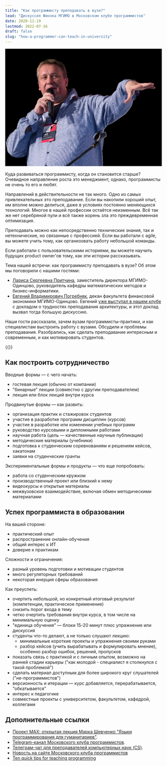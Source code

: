 ```yaml
---
title: "Как программисту преподавать в вузе?"
lead: "Дискуссия Финэка МГИМО в Московском клубе программистов"
date: 2020-11-19
lastmod: 2022-07-16
draft: false
slug: "how-a-programmer-can-teach-in-university"
---
```


![](/images/person/mark-shevchenko.jpeg)

Куда развиваться программисту, когда он становится старше? Очевидное направление роста это менеджмент, однако, программисты не очень то его и любят.

Направлений в действительности не так много. Одно из самых привлекательных это преподавание. Если вы накопили хороший опыт, им вполне можно делиться, даже в условиях постоянно меняющихся технологий. Многое в нашей профессии остаётся неизменным. Всё так же нет серебряной пули и всё также корень зла это преждевременная оптимизация.

Преподавать можно как непосредственно технические знания, так и нетехнические, но связанные с профессией. Если вы работали с agile, вы можете учить тому, как организовать работу небольшой команды.

Если работали с пользовательскими историями, вы можете научить будущих product owner'ов тому, как эти истории рассказывать.

Тема нашей встречи: как программисту преподавать в вузе? Об этом мы поговорили с нашими гостями:

- [Лариса Сергеевна Притчина](https://mgimo.ru/people/pritchina/), заместитель директора МГИМО-Одинцово, руководитель кафедры математических методов и бизнес-информатики.
- [Евгений Владимирович Погребняк](https://mgimo.ru/people/pogrebnyak/), декан факультета финансовой экономики МГИМО-Одинцово. Евгений [уже выступал в нашем клубе](https://prog.msk.ru/2019/06/13/architecture-teaching-problems-and-soft-skills/) с докладом о трудностях преподавания архитектуры, и этот доклад вызвал тогда большую дискуссию.

Наши гости рассказали, зачем вузам программисты-практики, и как специалистам выстроить работу с вузами. Обсудили и проблемы преподавания. Разобрались, как сделать преподавание интересным и современным, и как мотивировать студентов.

{{<youtube FviRhcCwDqg>}}

## Как построить сотрудничество

Вводные формы — с чего начать:

- гостевая лекция (обычно от компании)
- "бинарные" лекции (совместно с другим преподавателем)
- лекция или блок лекций внутри курса

Продвинутые формы — как развить:

- организация практик и стажировок студентов
- участие в разработке программ дисциплин (курсов)
- участие в разработке или изменении учебных программ
- руководство курсовыми и дипломными работами
- научная работа (цель — качественные научные публикации)
- методические материалы (учебники)
- подготовка к студенческим соревнованиям и решениям кейсов, хакатонам
- заявки на студенческие гранты

Экспериментальные формы и продукты — что еще попробовать:

- работа со студенческим кружком
- производственный проект или близкий к нему
- видеокурсы и открытые материалы
- межвузовское взаимодействие, включая обмен методическими материалами

## Успех программиста в образовании

На вашей стороне:

- практический опыт
- распространение онлайн-обучения
- общий интерес к ИТ
- доверие к практикам

Сложности и ограничения:

- разный уровень подготовки и мотивации студентов
- много регуляторных требований
- некоторая инерция сферы образования

Как преуспеть:

- очертить небольшой, но конкретный итоговый результат (компетенции, практическое применение)
- снизить порог входа в тему
- четко очертить требования внутри курса, в том числе на минимальную оценку
- "единица обучения" — блоки 15-20 минут плюс упражнение или дискуссия
- студенты что-то делают, а не только слушают лекцию:
  - минимальные короткие проекты и упражнения своими руками
  - разбор кейсов (учить вырабатывать и формулировать мнение), особенно разбор ошибок, решений, пропусков
- показать связь с практикой и с личным опытом, возможно на ранней стадии карьеры ("как молодой - специалист я столкнулся с такой проблемой")
- сделать материал доступным для более широкого круг слушателей ("не-программистов")
- версионность и итерации — курс добавляется, перерабатывается, "обкатывается"
- интерес к педагогике
- совместные проекты с университетом, факультетом, кафедрой, коллегами

## Дополнительные ссылки

- [Проект МАХ: открытая лекция Марка Шевченко "Языки программирования для гуманитариев"](https://www.econ.msu.ru/students/bachelor/mng/Project-MAX/Article.20201017110630_5648/).
- [Telegram-канал Московского клуба программистов](https://t.me/progmsk).
- [Телеграм-чат для преподавателей компьютерных наук (CS)](https://t.me/teach_cs).
- [Новость на сайте Московского клуба программистов](https://prog.msk.ru/2020/11/19/how-programmer-can-teach-in-high-school/)
- [Ten quick tips for teaching programming](https://journals.plos.org/ploscompbiol/article?id=10.1371/journal.pcbi.1006023)

